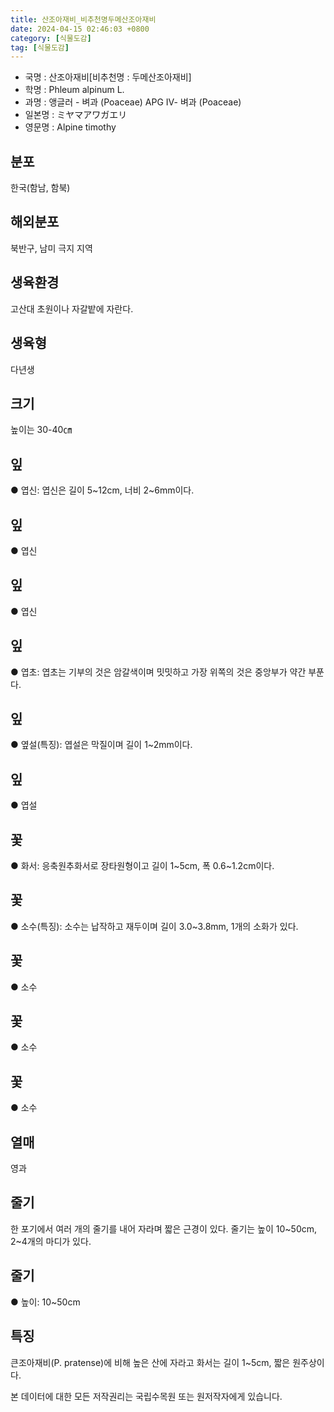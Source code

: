 ```yaml
---
title: 산조아재비_비추천명두메산조아재비
date: 2024-04-15 02:46:03 +0800
category: [식물도감]
tag: [식물도감]
---
```




- 국명 : 산조아재비[비추천명 : 두메산조아재비]
- 학명 : Phleum alpinum L.
- 과명 : 앵글러 - 벼과 (Poaceae) APG Ⅳ- 벼과 (Poaceae)
- 일본명 : ミヤマアワガエリ
- 영문명 : Alpine timothy


## 분포
한국(함남, 함북)
## 해외분포
북반구, 남미 극지 지역
## 생육환경
고산대 초원이나 자갈밭에 자란다.
## 생육형
다년생
## 크기
높이는 30-40㎝
## 잎
● 엽신: 엽신은 길이 5~12cm, 너비 2~6mm이다.
## 잎
● 엽신
## 잎
● 엽신
## 잎
● 엽초: 엽초는 기부의 것은 암갈색이며 밋밋하고 가장 위쪽의 것은 중앙부가 약간 부푼다.
## 잎
● 옆설(특징): 엽설은 막질이며 길이 1~2mm이다.
## 잎
● 엽설
## 꽃
● 화서: 응축원추화서로 장타원형이고 길이 1~5cm, 폭 0.6~1.2cm이다.
## 꽃
● 소수(특징): 소수는 납작하고 재두이며 길이 3.0~3.8mm, 1개의 소화가 있다.
## 꽃
● 소수
## 꽃
● 소수
## 꽃
● 소수
## 열매
영과
## 줄기
한 포기에서 여러 개의 줄기를 내어 자라며 짧은 근경이 있다. 줄기는 높이 10~50cm, 2~4개의 마디가 있다.
## 줄기
● 높이: 10~50cm
## 특징
큰조아재비(P. pratense)에 비해 높은 산에 자라고 화서는 길이 1~5cm, 짧은 원주상이다.






본 데이터에 대한 모든 저작권리는 국립수목원 또는 원저작자에게 있습니다.
